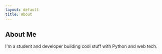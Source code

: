 ```yaml
---
layout: default
title: About
---
```


## About Me

I'm a student and developer building cool stuff with Python and web tech.
